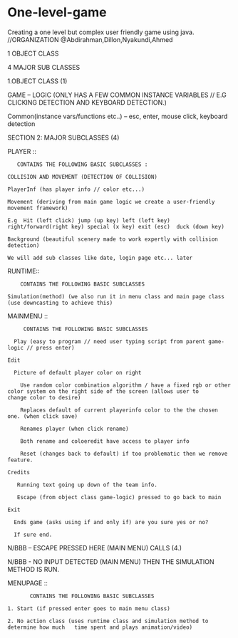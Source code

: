 # One-level-game
Creating a one level but complex user friendly game using java.
//ORGANIZATION @Abdirahman,Dillon,Nyakundi,Ahmed 

1 OBJECT CLASS 

4 MAJOR SUB CLASSES 

 

 

1.OBJECT CLASS (1)

GAME – LOGIC (ONLY HAS A FEW COMMON INSTANCE VARIABLES // E.G CLICKING DETECTION AND KEYBOARD DETECTION.)  

Common(instance vars/functions etc..) – esc, enter, mouse click, keyboard detection 


SECTION 2: MAJOR SUBCLASSES (4)

PLAYER  ::

       CONTAINS THE FOLLOWING BASIC SUBCLASSES :

    COLLISION AND MOVEMENT (DETECTION OF COLLISION) 

    PlayerInf (has player info // color etc...) 

    Movement (deriving from main game logic we create a user-friendly movement framework) 

    E.g  Hit (left click) jump (up key) left (left key) right/forward(right key) special (x key) exit (esc)  duck (down key) 

    Background (beautiful scenery made to work expertly with collision detection) 

    We will add sub classes like date, login page etc... later 

RUNTIME::

        CONTAINS THE FOLLOWING BASIC SUBCLASSES 

    Simulation(method) (we also run it in menu class and main page class (use downcasting to achieve this) 

MAINMENU ::

         CONTAINS THE FOLLOWING BASIC SUBCLASSES 

      Play (easy to program // need user typing script from parent game-logic // press enter) 

    Edit  

      Picture of default player color on right  

        Use random color combination algorithm / have a fixed rgb or other color system on the right side of the screen (allows user to           change color to desire) 

        Replaces default of current playerinfo color to the the chosen one. (when click save) 
 
        Renames player (when click rename) 

        Both rename and coloeredit have access to player info  

        Reset (changes back to default) if too problematic then we remove feature. 

    Credits  

       Running text going up down of the team info. 

       Escape (from object class game-logic) pressed to go back to main 

    Exit  

      Ends game (asks using if and only if) are you sure yes or no? 

      If sure end. 

  N/BBB – ESCAPE PRESSED HERE (MAIN MENU) CALLS (4.) 

  N/BBB - NO INPUT DETECTED (MAIN MENU) THEN THE SIMULATION METHOD IS RUN. 

MENUPAGE ::

           CONTAINS THE FOLLOWING BASIC SUBCLASSES 

    1. Start (if pressed enter goes to main menu class) 

    2. No action class (uses runtime class and simulation method to determine how much   time spent and plays animation/video) 
